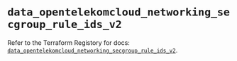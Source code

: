 # `data_opentelekomcloud_networking_secgroup_rule_ids_v2`

Refer to the Terraform Registory for docs: [`data_opentelekomcloud_networking_secgroup_rule_ids_v2`](https://registry.terraform.io/providers/opentelekomcloud/opentelekomcloud/1.35.12/docs/data-sources/networking_secgroup_rule_ids_v2).
